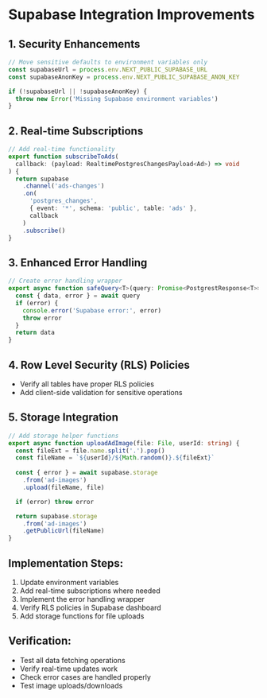 # Supabase Integration Improvements

## 1. Security Enhancements
```typescript
// Move sensitive defaults to environment variables only
const supabaseUrl = process.env.NEXT_PUBLIC_SUPABASE_URL
const supabaseAnonKey = process.env.NEXT_PUBLIC_SUPABASE_ANON_KEY

if (!supabaseUrl || !supabaseAnonKey) {
  throw new Error('Missing Supabase environment variables')
}
```

## 2. Real-time Subscriptions
```typescript
// Add real-time functionality
export function subscribeToAds(
  callback: (payload: RealtimePostgresChangesPayload<Ad>) => void
) {
  return supabase
    .channel('ads-changes')
    .on(
      'postgres_changes',
      { event: '*', schema: 'public', table: 'ads' },
      callback
    )
    .subscribe()
}
```

## 3. Enhanced Error Handling
```typescript
// Create error handling wrapper
export async function safeQuery<T>(query: Promise<PostgrestResponse<T>>) {
  const { data, error } = await query
  if (error) {
    console.error('Supabase error:', error)
    throw error
  }
  return data
}
```

## 4. Row Level Security (RLS) Policies
- Verify all tables have proper RLS policies
- Add client-side validation for sensitive operations

## 5. Storage Integration
```typescript
// Add storage helper functions
export async function uploadAdImage(file: File, userId: string) {
  const fileExt = file.name.split('.').pop()
  const fileName = `${userId}/${Math.random()}.${fileExt}`
  
  const { error } = await supabase.storage
    .from('ad-images')
    .upload(fileName, file)

  if (error) throw error

  return supabase.storage
    .from('ad-images')
    .getPublicUrl(fileName)
}
```

## Implementation Steps:
1. Update environment variables
2. Add real-time subscriptions where needed
3. Implement the error handling wrapper
4. Verify RLS policies in Supabase dashboard
5. Add storage functions for file uploads

## Verification:
- Test all data fetching operations
- Verify real-time updates work
- Check error cases are handled properly
- Test image uploads/downloads
